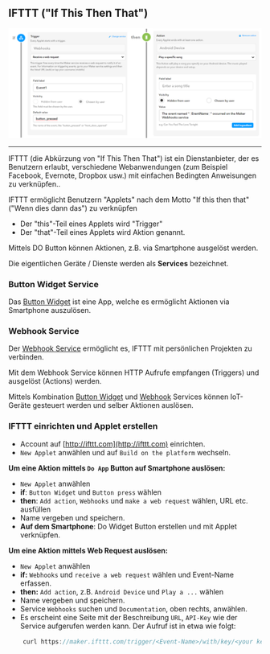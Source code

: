 ## IFTTT ("If This Then That")

![](../../images/IFTTTApplet.png)

- - -

IFTTT (die Abkürzung von "If This Then That") ist ein Dienstanbieter, der es Benutzern erlaubt, verschiedene Webanwendungen (zum Beispiel Facebook, Evernote, Dropbox usw.) mit einfachen Bedingten Anweisungen zu verknüpfen..

IFTTT ermöglicht Benutzern "Applets" nach dem Motto "If this then that" ("Wenn dies dann das") zu verknüpfen

*   Der "this"-Teil eines Applets wird "Trigger"
*   Der "that"-Teil eines Applets wird Aktion genannt.

Mittels DO Button können Aktionen, z.B. via Smartphone ausgelöst werden.

Die eigentlichen Geräte / Dienste werden als **Services** bezeichnet.

### Button Widget Service

Das [Button Widget](https://ifttt.com/do_button) ist eine App, welche es ermöglicht Aktionen via Smartphone auszulösen.

### Webhook Service 

Der [Webhook Service](https://ifttt.com/maker_webhooks) ermöglicht es, IFTTT mit persönlichen Projekten zu verbinden.

Mit dem Webhook Service können HTTP Aufrufe empfangen (Triggers) und ausgelöst (Actions) werden.

Mittels Kombination [Button Widget](https://ifttt.com/do_button) und [Webhook](https://ifttt.com/maker_webhooks) Services können IoT-Geräte
gesteuert werden und selber Aktionen auslösen.

### IFTTT einrichten und Applet erstellen 

* Account auf [http://ifttt.com](http://ifttt.com) einrichten.
* `New Applet` anwählen und auf `Build on the platform` wechseln.

**Um eine Aktion mittels `Do App` Button auf Smartphone auslösen:**

* `New Applet` anwählen
* **if**: `Button Widget` und `Button press` wählen
* **then**: `Add action`, `Webhooks` und `make a web request` wählen, URL etc. ausfüllen
* Name vergeben und speichern.
* **Auf dem Smartphone**: Do Widget Button erstellen und mit Applet verknüpfen.

**Um eine Aktion mittels Web Request auslösen:**

* `New Applet` anwählen
* **if:** `Webhooks` und `receive a web request` wählen und Event-Name erfassen.
* **then:** `Add action`, z.B. `Android Device` und `Play a ...` wählen
* Name vergeben und speichern.
* Service `Webhooks` suchen und `Documentation`, oben rechts, anwählen. 
* Es erscheint eine Seite mit der Beschreibung `URL`, `API-Key` wie der Service aufgerufen werden kann. Der Aufruf ist in etwa wie folgt:

```cpp
	curl https://maker.ifttt.com/trigger/<Event-Name>/with/key/<your key>
```

